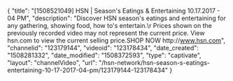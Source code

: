 {
    "title": "[1508521049] HSN | Season's Eatings & Entertaining 10.17.2017 - 04 PM",
    "description": "Discover HSN season's eatings and entertaining for any gathering, showing food, how to's entertain.\r Prices shown on the previously recorded video may not represent the current price.  View hsn.com to view the current selling price.SHOP NOW http:\/\/www.hsn.com",
    "channelid": "123179144",
    "videoid": "123178434",
    "date_created": "1508281332",
    "date_modified": "1508372593",
    "type": "captivate",
    "layout": "channelVideo",
    "url": "\/hsn-network\/hsn-season-s-eatings-entertaining-10-17-2017-04-pm\/123179144-123178434"
}